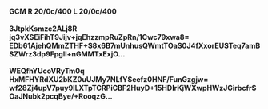 #### GCM R 20/0c/400 L 20/0c/400
**3JtpkKsmze2ALj8R**<br/>**jq3vXSEiFihT9Jijv+jqEhzzmpRuZpRn/1Cwc79xwa8=**<br/>**EDb61AjehQMmZTHF+S8x6B7mUnhusQWmtTOaS0J4fXxorEUSTeq7amBSZWrz3dp9Fpgll+nGMMTxExjO...**<br/><br/>
**WEQfhYUcoVRyTm0q**<br/>**HxMFHYRdXU2bKZ0uUJMy7NLfYSeefz0HNF/FunGzgjw=**<br/>**wf28Zj4upV7puy9lLXTpTCRPiCBF2HuyD+15HDIrKjWXwpHWzJGirbcfrSOaJNubk2pcqBye/+RooqzG...**